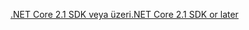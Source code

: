 [<span data-ttu-id="557aa-101">.NET Core 2.1 SDK veya üzeri</span><span class="sxs-lookup"><span data-stu-id="557aa-101">.NET Core 2.1 SDK or later</span></span>](https://dotnet.microsoft.com/download/dotnet-core)
